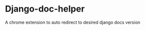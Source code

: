 Django-doc-helper
=================

A chrome extension to auto redirect to desired django docs version
